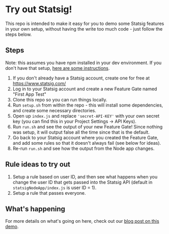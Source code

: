 # Try out Statsig!

This repo is intended to make it easy for you to demo some Statsig features in your own setup, without having the write too much code - just follow the steps below.

## Steps
Note: this assumes you have npm installed in your dev environment. If you don't have that setup, [here are some instructions](https://docs.npmjs.com/downloading-and-installing-node-js-and-npm).

1. If you don't already have a Statsig account, create one for free at https://www.statsig.com/
2. Log in to your Statsig account and create a new Feature Gate named "First App Test"
3. Clone this repo so you can run things locally.
4. Run `setup.sh` from within the repo - this will install some dependencies, and create some necessary directories.
5. Open up `index.js` and replace `'secret-API-KEY'` with your own secret key (you can find this in your Project Settings -> API Keys).
6. Run `run.sh` and see the output of your new Feature Gate! Since nothing was setup, it will output false all the time since that is the default.
7. Go back to your Statsig account where you created the Feature Gate, and add some rules so that it doesn't always fail (see below for ideas).
8. Re-run `run.sh` and see how the output from the Node app changes.

## Rule ideas to try out
1. Setup a rule based on user ID, and then see what happens when you change the user ID that gets passed into the Statsig API (default in `statsigNodeApp/index.js` is user ID = 1).
2. Setup a rule that passes everyone.

## What's happening
For more details on what's going on here, check out our [blog post on this demo](https://blog.statsig.com/demo-a-simple-node-js-app-with-feature-flags-88b05eda7447).

